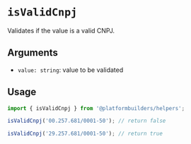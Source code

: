 # `isValidCnpj`

Validates if the value is a valid CNPJ.

## Arguments

- `value: string`: value to be validated

## Usage

```jsx
import { isValidCnpj } from '@platformbuilders/helpers';

isValidCnpj('00.257.681/0001-50'); // return false

isValidCnpj('29.257.681/0001-50'); // return true
```
